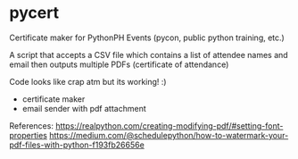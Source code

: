 pycert
======

Certificate maker for PythonPH Events (pycon, public python training, etc.)

A script that accepts a CSV file which contains a list of attendee names and email then outputs multiple PDFs (certificate of attendance)

Code looks like crap atm but its working! :)
- certificate maker
- email sender with pdf attachment


References:
https://realpython.com/creating-modifying-pdf/#setting-font-properties
https://medium.com/@schedulepython/how-to-watermark-your-pdf-files-with-python-f193fb26656e